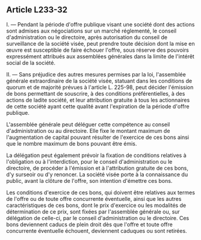Article L233-32
----
I. ― Pendant la période d'offre publique visant une société dont des actions
sont admises aux négociations sur un marché réglementé, le conseil
d'administration ou le directoire, après autorisation du conseil de surveillance
de la société visée, peut prendre toute décision dont la mise en œuvre est
susceptible de faire échouer l'offre, sous réserve des pouvoirs expressément
attribués aux assemblées générales dans la limite de l'intérêt social de la
société.

II. ― Sans préjudice des autres mesures permises par la loi, l'assemblée
générale extraordinaire de la société visée, statuant dans les conditions de
quorum et de majorité prévues à l'article L. 225-98, peut décider l'émission de
bons permettant de souscrire, à des conditions préférentielles, à des actions de
ladite société, et leur attribution gratuite à tous les actionnaires de cette
société ayant cette qualité avant l'expiration de la période d'offre publique.

L'assemblée générale peut déléguer cette compétence au conseil d'administration
ou au directoire. Elle fixe le montant maximum de l'augmentation de capital
pouvant résulter de l'exercice de ces bons ainsi que le nombre maximum de bons
pouvant être émis.

La délégation peut également prévoir la fixation de conditions relatives à
l'obligation ou à l'interdiction, pour le conseil d'administration ou le
directoire, de procéder à l'émission et à l'attribution gratuite de ces bons,
d'y surseoir ou d'y renoncer. La société visée porte à la connaissance du
public, avant la clôture de l'offre, son intention d'émettre ces bons.

Les conditions d'exercice de ces bons, qui doivent être relatives aux termes de
l'offre ou de toute offre concurrente éventuelle, ainsi que les autres
caractéristiques de ces bons, dont le prix d'exercice ou les modalités de
détermination de ce prix, sont fixées par l'assemblée générale ou, sur
délégation de celle-ci, par le conseil d'administration ou le directoire. Ces
bons deviennent caducs de plein droit dès que l'offre et toute offre concurrente
éventuelle échouent, deviennent caduques ou sont retirées.
